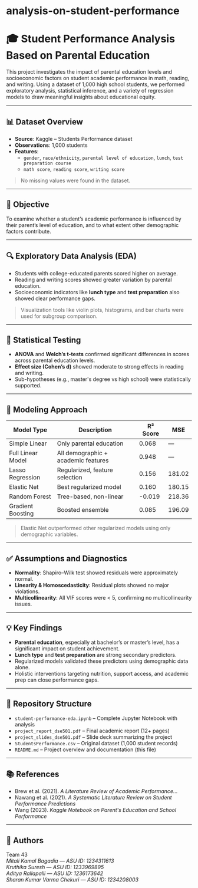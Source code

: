# analysis-on-student-performance

# 🎓 Student Performance Analysis Based on Parental Education

This project investigates the impact of parental education levels and socioeconomic factors on student academic performance in math, reading, and writing. Using a dataset of 1,000 high school students, we performed exploratory analysis, statistical inference, and a variety of regression models to draw meaningful insights about educational equity.

---

## 📊 Dataset Overview

- **Source**: Kaggle – Students Performance dataset  
- **Observations**: 1,000 students  
- **Features**:
  - `gender`, `race/ethnicity`, `parental level of education`, `lunch`, `test preparation course`
  - `math score`, `reading score`, `writing score`

> No missing values were found in the dataset.

---

## 🎯 Objective

To examine whether a student’s academic performance is influenced by their parent’s level of education, and to what extent other demographic factors contribute.

---

## 🔍 Exploratory Data Analysis (EDA)

- Students with college-educated parents scored higher on average.
- Reading and writing scores showed greater variation by parental education.
- Socioeconomic indicators like **lunch type** and **test preparation** also showed clear performance gaps.

> Visualization tools like violin plots, histograms, and bar charts were used for subgroup comparison.

---

## 📐 Statistical Testing

- **ANOVA** and **Welch’s t-tests** confirmed significant differences in scores across parental education levels.
- **Effect size (Cohen’s d)** showed moderate to strong effects in reading and writing.
- Sub-hypotheses (e.g., master's degree vs high school) were statistically supported.

---

## 🔧 Modeling Approach

| Model Type         | Description                                | R² Score | MSE     |
|--------------------|--------------------------------------------|----------|---------|
| Simple Linear      | Only parental education                    | 0.068    | —       |
| Full Linear Model  | All demographic + academic features        | 0.948    | —       |
| Lasso Regression   | Regularized, feature selection             | 0.156    | 181.02  |
| Elastic Net        | Best regularized model                     | 0.160    | 180.15  |
| Random Forest      | Tree-based, non-linear                     | -0.019   | 218.36  |
| Gradient Boosting  | Boosted ensemble                           | 0.085    | 196.09  |

> Elastic Net outperformed other regularized models using only demographic variables.

---

## ✅ Assumptions and Diagnostics

- **Normality**: Shapiro–Wilk test showed residuals were approximately normal.
- **Linearity & Homoscedasticity**: Residual plots showed no major violations.
- **Multicollinearity**: All VIF scores were < 5, confirming no multicollinearity issues.

---

## 💡 Key Findings

- **Parental education**, especially at bachelor’s or master’s level, has a significant impact on student achievement.
- **Lunch type** and **test preparation** are strong secondary predictors.
- Regularized models validated these predictors using demographic data alone.
- Holistic interventions targeting nutrition, support access, and academic prep can close performance gaps.

---

## 📁 Repository Structure

- `student-performance-eda.ipynb` – Complete Jupyter Notebook with analysis
- `project_report_dse501.pdf` – Final academic report (12+ pages)
- `project_slides_dse501.pdf` – Slide deck summarizing the project
- `StudentsPerformance.csv` – Original dataset (1,000 student records)
- `README.md` – Project overview and documentation (this file)

---

## 📚 References

- Brew et al. (2021). *A Literature Review of Academic Performance...*
- Nawang et al. (2021). *A Systematic Literature Review on Student Performance Predictions*
- Wang (2023). *Kaggle Notebook on Parent's Education and School Performance*

---

## 🤝 Authors

Team 43  
*Mitali Kamal Bagadia — ASU ID: 1234311613*  
*Kruthika Suresh — ASU ID: 1233969895*  
*Aditya Rallapalli — ASU ID: 1236173642*  
*Sharan Kumar Varma Chekuri — ASU ID: 1234208003*
